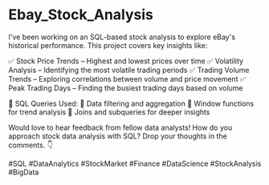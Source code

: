 # Ebay_Stock_Analysis

I've been working on an SQL-based stock analysis to explore eBay's historical performance. This project covers key insights like:

✅ Stock Price Trends – Highest and lowest prices over time
✅ Volatility Analysis – Identifying the most volatile trading periods
✅ Trading Volume Trends – Exploring correlations between volume and price movement
✅ Peak Trading Days – Finding the busiest trading days based on volume

💾 SQL Queries Used:
🔹 Data filtering and aggregation
🔹 Window functions for trend analysis
🔹 Joins and subqueries for deeper insights



Would love to hear feedback from fellow data analysts! How do you approach stock data analysis with SQL? Drop your thoughts in the comments. 👇

#SQL #DataAnalytics #StockMarket #Finance #DataScience #StockAnalysis #BigData
